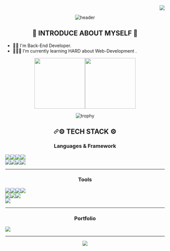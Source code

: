 <div align="right"> 
<a href="https://hits.seeyoufarm.com"><img src="https://hits.seeyoufarm.com/api/count/incr/badge.svg?url=https%3A%2F%2Fgithub.com%2Fsapientia1007&count_bg=%23149A31&title_bg=%23293498&icon=protocols-dot-io.svg&icon_color=%23E7E7E7&title=hits&edge_flat=false"/></a>             
</div>              
<div align="center">     
    
![header](https://capsule-render.vercel.app/api?type=waving&color=EFBBCF&height=200&section=header&text=Welcome%20to%20JiHye's%20Git&fontSize=60&animation=scaleIn&fontColor=835858)
  
  
## 💜 INTRODUCE ABOUT MYSELF 💜         

</div>    
 

* 🖐🏻 I'm Back-End Developer.
* 👩🏻‍💻 I’m currently learning HARD about Web-Development     .


<div>

  
</div>
        
<div align="center">       
<img height="160px" src="https://github-readme-stats.vercel.app/api?username=sapientia1007&show_icons=true&theme=radical&title_color=7E6BC4&bg_color=FFF5EA%border_color=7E6BC4&text_color=C79ECF&count_private=true&icon_color=4A266A" /><!-- wi*quL3fcV --><img height="160px" src="https://github-readme-streak-stats.herokuapp.com/?user=sapientia1007&theme=default&ring=7E6BC4&currStreakLabel=7E6BC4&fire=C79ECF" /></a>

       
![trophy](https://github-profile-trophy.vercel.app/?username=sapientia1007&column=4&margin-w=15&margin-h=15)


<h2 align='center' tabindex="-1" dir="auto"><a id="user-content--tech-stack-" class="anchor" aria-hidden="true" href="#-tech-stack-"><svg class="octicon octicon-link" viewBox="0 0 16 16" version="1.1" width="16" height="16" aria-hidden="true"><path d="m7.775 3.275 1.25-1.25a3.5 3.5 0 1 1 4.95 4.95l-2.5 2.5a3.5 3.5 0 0 1-4.95 0 .751.751 0 0 1 .018-1.042.751.751 0 0 1 1.042-.018 1.998 1.998 0 0 0 2.83 0l2.5-2.5a2.002 2.002 0 0 0-2.83-2.83l-1.25 1.25a.751.751 0 0 1-1.042-.018.751.751 0 0 1-.018-1.042Zm-4.69 9.64a1.998 1.998 0 0 0 2.83 0l1.25-1.25a.751.751 0 0 1 1.042.018.751.751 0 0 1 .018 1.042l-1.25 1.25a3.5 3.5 0 1 1-4.95-4.95l2.5-2.5a3.5 3.5 0 0 1 4.95 0 .751.751 0 0 1-.018 1.042.751.751 0 0 1-1.042.018 1.998 1.998 0 0 0-2.83 0l-2.5 2.5a1.998 1.998 0 0 0 0 2.83Z"></path></svg></a>⚙ TECH STACK ⚙</h2>
  
<h3 align='center'> Languages & Framework </h3>

<div align ="center" style="display: flex;">
<img src="https://img.shields.io/badge/Python-3776AB?style=for-the-badge&amp;logo=python&amp;logoColor=white" data-canonical-src="https://img.shields.io/badge/Python-3776AB?style=for-the-badge&amp;logo=python&amp;logoColor=white"/>
<img src="https://img.shields.io/badge/javascript-F7DF1E?style=for-the-badge&amp;logo=javascript&amp;logoColor=white" data-canonical-src="https://img.shields.io/badge/javascript-F7DF1E?style=for-the-badge&amp;logo=javascript&amp;logoColor=white"/>

<img src="https://img.shields.io/badge/Java-F87D2E?style=for-the-badge&amp;logo=aerlingus&amp;logoColor=white" data-canonical-src="https://img.shields.io/badge/Java-F87D2E?style=for-the-badge&amp;logo=aerlingus&amp;logoColor=white"/>

<img src="https://img.shields.io/badge/C-A8B9CC?style=for-the-badge&amp;logo=C&amp;logoColor=white" data-canonical-src="https://img.shields.io/badge/C-A8B9CC?style=for-the-badge&amp;logo=C&amp;logoColor=white"/>

</div>

<div align ="center" style="display: flex;">
  
<img src="https://img.shields.io/badge/fastapi-009688?style=for-the-badge&amp;logo=fastapi&amp;logoColor=white" data-canonical-src="https://img.shields.io/badge/fastapi-009688?style=for-the-badge&amp;logo=fastapi&amp;logoColor=white"/>

<img src="https://img.shields.io/badge/django-092E20?style=for-the-badge&amp;logo=django&amp;logoColor=white" data-canonical-src="https://img.shields.io/badge/django-092E20?style=for-the-badge&amp;logo=django&amp;logoColor=white"/>

<img src="https://img.shields.io/badge/spring-6DB33F?style=for-the-badge&amp;logo=spring&amp;logoColor=white" data-canonical-src="https://img.shields.io/badge/spring-6DB33F?style=for-the-badge&amp;logo=spring&amp;logoColor=white"/>

<img src="https://img.shields.io/badge/springboot-6DB33F?style=for-the-badge&amp;logo=springboot&amp;logoColor=white" data-canonical-src="https://img.shields.io/badge/springboot-6DB33F?style=for-the-badge&amp;logo=springboot&amp;logoColor=white"/>

</div>

---

<h3 align='center'> Tools </h3>

<div align ="center" style="display: flex;">
  
<img src="https://img.shields.io/badge/eclipseide-2C2255?style=for-the-badge&amp;logo=eclipseide&amp;logoColor=white" data-canonical-src="https://img.shields.io/badge/eclipseide-2C2255?style=for-the-badge&amp;logo=eclipseide&amp;logoColor=white"/> 

<img src="https://img.shields.io/badge/androidstudio-3DDC84?style=for-the-badge&amp;logo=androidstudio&amp;logoColor=white" data-canonical-src="https://img.shields.io/badge/androidstudio-3DDC84?style=for-the-badge&amp;logo=androidstudio&amp;logoColor=white"/>

<img src="https://img.shields.io/badge/visualstudio-5C2D91?style=for-the-badge&amp;logo=visualstudio&amp;logoColor=white" data-canonical-src="https://img.shields.io/badge/visualstudio-5C2D91?style=for-the-badge&amp;logo=visualstudio&amp;logoColor=white"/> 

<img src="https://img.shields.io/badge/visualstudiocode-007ACC?style=for-the-badge&amp;logo=visualstudiocode&amp;logoColor=white" data-canonical-src="https://img.shields.io/badge/visualstudiocode-007ACC?style=for-the-badge&amp;logo=visualstudiocode&amp;logoColor=white"/> 

</div>

<div align ="center" style="display: flex;">

<img src="https://img.shields.io/badge/intellijidea-F37626?style=for-the-badge&amp;logo=intellijidea&amp;logoColor=white" data-canonical-src="https://img.shields.io/badge/intellijidea-F37626?style=for-the-badge&amp;logo=intellijidea&amp;logoColor=white"/>

<img src="https://img.shields.io/badge/pycharm-013243?style=for-the-badge&amp;logo=pycharm&amp;logoColor=white" data-canonical-src="https://img.shields.io/badge/pycharm-013243?style=for-the-badge&amp;logo=pycharm&amp;logoColor=white"/>

<img src="https://img.shields.io/badge/github-181717?style=for-the-badge&amp;logo=github&amp;logoColor=white" data-canonical-src="https://img.shields.io/badge/github-181717?style=for-the-badge&amp;logo=github&amp;logoColor=white"/> 

</div>

<div align ="center" style="display: flex;">

<img src="https://img.shields.io/badge/mysql-4479A1?style=for-the-badge&amp;logo=mysql&amp;logoColor=white" data-canonical-src="https://img.shields.io/badge/mysql-4479A1?style=for-the-badge&amp;logo=mysql&amp;logoColor=white"/>

</div>

---

<h3 align='center'> Portfolio </h3>

<div align ="center" style="display: flex;">

<img src="https://img.shields.io/badge/notion-000000?style=for-the-badge&amp;logo=notion&amp;logoColor=white" data-canonical-src="https://img.shields.io/badge/notion-000000?style=for-the-badge&amp;logo=notion&amp;logoColor=white"/>
</div>

---

<a href="https://github.com/devxb/gitanimals">
  <img src="https://render.gitanimals.org/farms/sapientia1007"/>
</a>
